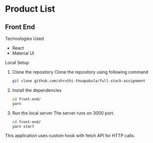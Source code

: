 # Product List

## Front End

Technologies Used

- React
- Material UI

Local Setup

1. Clone the repository
   Clone the repository using following command
   ```sh
   git clone github.com/shruthi-thuapakula/full-stack-assignment
   ```
2. Install the dependencies

   ```sh
   cd front-end/
   yarn
   ```

3. Run the local server
   The server runs on 3000 port.
   ```sh
   cd front-end/
   yarn start
   ```

This application uses custom hook with fetch API for HTTP calls.
